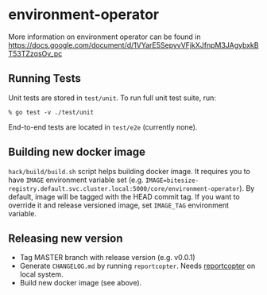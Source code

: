 # environment-operator


More information on environment operator can be found in https://docs.google.com/document/d/1VYarE5SepyvVFjkXJfnpM3JAgybxkBT53TZzqsOv_pc

## Running Tests

Unit tests are stored in `test/unit`. To run full unit test suite, run:

```
% go test -v ./test/unit
```

End-to-end tests are located in `test/e2e` (currently none).


## Building new docker image

`hack/build/build.sh` script helps building docker image. It requires you to have
`IMAGE` environment variable set (e.g. `IMAGE=bitesize-registry.default.svc.cluster.local:5000/core/environment-operator`).
By default, image will be tagged with the HEAD commit tag. If you want to override
it and release versioned image, set `IMAGE_TAG` environment variable.

## Releasing new version

* Tag MASTER branch with release version (e.g. v0.0.1)
* Generate `CHANGELOG.md` by running `reportcopter`. Needs [reportcopter](https://github.com/3zcurdia/reportcopter) on local system.
* Build new docker image (see above).
